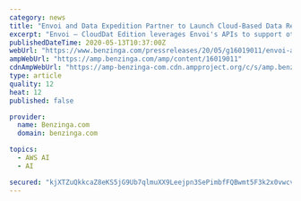 ```yaml
---
category: news
title: "Envoi and Data Expedition Partner to Launch Cloud-Based Data Restoration and Migration Solution"
excerpt: "Envoi – CloudDat Edition leverages Envoi's APIs to support other solutions including Amazon Rekognition for video indexing and AWS Elemental MediaConvert, a file-based video transcoding service ..."
publishedDateTime: 2020-05-13T10:37:00Z
webUrl: "https://www.benzinga.com/pressreleases/20/05/g16019011/envoi-and-data-expedition-partner-to-launch-cloud-based-data-restoration-and-migration-solution"
ampWebUrl: "https://amp.benzinga.com/amp/content/16019011"
cdnAmpWebUrl: "https://amp-benzinga-com.cdn.ampproject.org/c/s/amp.benzinga.com/amp/content/16019011"
type: article
quality: 12
heat: 12
published: false

provider:
  name: Benzinga.com
  domain: benzinga.com

topics:
  - AWS AI
  - AI

secured: "kjXTZuQkkcaZ8eKS5jG9Ub7qlmuXX9Leejpn3SePimbfFQBwmt5F3k2x0vwcvtOuZO7ZttduVMO8M+9iKfUiE2HABHWMiNdJ09zjUp7MSpQdgw5cl4bjt2xORMK3y8KlSC7l+Oktt6lKUPkA/3rqBombeh8RsIyKKbfIAsqkPKBdFVjgNaFNQ4t5nJlV1KrGjEPRVI0F9dMBgzpvqVptXkfI3/kLGzuEK+fhWKtn+VG2YH/aTh+7XD9OgoFMiyLOmpTW7jr/VHEz0sGw2AgDA5j/mWYyLz//4jRaai3DQSbIW6bVrGfDY+0oYCeUhvzD;3p4ufyOSSPA/fGJdraZ5OA=="
---
```



